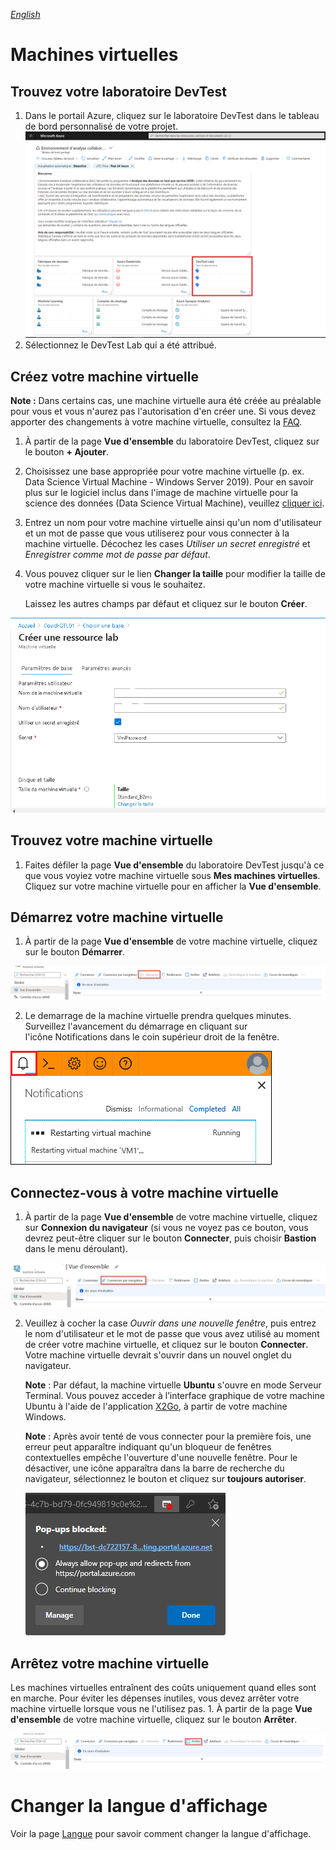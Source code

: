 _[English](../../en/VirtualMachines)_
# Machines virtuelles


## Trouvez votre laboratoire DevTest


1.  Dans le portail Azure, cliquez sur le laboratoire DevTest dans le tableau de bord personnalisé de votre projet. ![Access DevTest Lab](images/newAccessDTL.png)
2.  Sélectionnez le DevTest Lab qui a été attribué.

## Créez votre machine virtuelle


**Note :** Dans certains cas, une machine virtuelle aura été créée au préalable pour vous et vous n'aurez pas l'autorisation d'en créer une.
Si vous devez apporter des changements à votre machine virtuelle, consultez la [FAQ](FAQ.md).

1.  À partir de la page **Vue d'ensemble** du laboratoire DevTest, cliquez sur le bouton **+ Ajouter**.

2.  Choisissez une base appropriée pour votre machine virtuelle (p. ex. Data Science Virtual Machine - Windows Server 2019). Pour en savoir
    plus sur le logiciel inclus dans l'image de machine virtuelle pour la science des données (Data Science Virtual Machine), veuillez
    [cliquer ici](https://docs.microsoft.com/fr-ca/azure/machine-learning/data-science-virtual-machine/tools-included).

3.  Entrez un nom pour votre machine virtuelle ainsi qu'un nom d'utilisateur et un mot de passe que vous utiliserez pour vous
    connecter à la machine virtuelle. Décochez les cases *Utiliser un secret enregistré* et *Enregistrer comme mot de passe par défaut*.

4. Vous pouvez cliquer sur le lien **Changer la taille** pour modifier la taille de votre machine virtuelle si vous le souhaitez.

    Laissez les autres champs par défaut et cliquez sur le bouton **Créer**.

 ![Enter New VM Details](images/EnterNewVMDetails.png)

## Trouvez votre machine virtuelle


1.  Faites défiler la page **Vue d'ensemble** du laboratoire DevTest jusqu'à ce que vous voyiez votre machine virtuelle sous **Mes
    machines virtuelles**. Cliquez sur votre machine virtuelle pour en afficher la **Vue d'ensemble**.

## Démarrez votre machine virtuelle


1.  À partir de la page **Vue d'ensemble** de votre machine virtuelle, cliquez sur le bouton **Démarrer**.

 ![VM Start Button](images/VMStartButton.png) 
 
2. Le demarrage de la machine virtuelle prendra quelques minutes. Surveillez l'avancement du démarrage en cliquant sur l'icône Notifications dans le coin supérieur droit de la fenêtre.

![VM Start Notification](images/VMRestartNotification.png)

## Connectez-vous à votre machine virtuelle


1.  À partir de la page **Vue d'ensemble** de votre machine virtuelle, cliquez sur **Connexion du navigateur** (si vous ne voyez pas ce bouton, vous devrez peut-être cliquer sur le bouton **Connecter**, puis choisir **Bastion** dans le menu déroulant).

![VM Browser Connect Button](images/VMBrowserConnect.png)

2.  Veuillez à cocher la case *Ouvrir dans une nouvelle fenêtre*, puis entrez le nom d'utilisateur et le mot de passe que vous avez utilisé au moment de créer votre machine virtuelle, et cliquez sur le bouton **Connecter**. Votre machine virtuelle devrait s'ouvrir dans un nouvel onglet du navigateur.

    **Note** : Par défaut, la machine virtuelle **Ubuntu** s'ouvre en mode Serveur Terminal. Vous pouvez acceder à l’interface graphique de votre machine Ubuntu à l'aide de l'application [X2Go](https://docs.microsoft.com/fr-fr/azure/machine-learning/data-science-virtual-machine/dsvm-ubuntu-intro#x2go), à partir de votre machine Windows.

    **Note** : Après avoir tenté de vous connecter pour la première fois, une erreur peut apparaître indiquant qu'un bloqueur de fenêtres contextuelles empêche l'ouverture d'une nouvelle fenêtre. Pour le désactiver, une icône apparaîtra dans la barre de recherche du navigateur, sélectionnez le bouton et cliquez sur **toujours autoriser**.
    
    ![VM Allow PopUp](images/VMPopUp.png)

## Arrêtez votre machine virtuelle

Les machines virtuelles entraînent des coûts uniquement quand elles sont en marche. Pour éviter les dépenses inutiles, vous devez arrêter votre
machine virtuelle lorsque vous ne l'utilisez pas. 1. À partir de la page **Vue d'ensemble** de votre machine virtuelle, cliquez sur le bouton
**Arrêter**.

![VM Start Button](images/VMStopButton.png)

# Changer la langue d'affichage
Voir la page [Langue](Langue.md) pour savoir comment changer la langue d'affichage.

